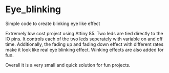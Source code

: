 # Eye_blinking
Simple code to create blinking eye like effect

Extremely low cost project using Attiny 85. Two leds are tied directly to the IO pins. 
It controls each of the two leds seperately with variable on and off time. Additionally, the fading up and fading down effect with different rates make it look like real eye blinking effect.
Winking effects are also added for fun.

Overall it is a very small and quick solution for fun projects. 
